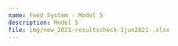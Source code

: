 ```yaml
---
name: Food System - Model 5
description: Model 5
file: img/new_2021-resultscheck-1jun2021-.xlsx
---
```

